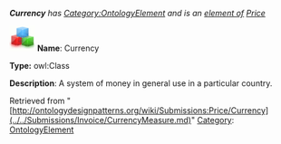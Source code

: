 ___Currency__ has [Category:OntologyElement](../../Category/OntologyElement.md "Category:OntologyElement") and is an [element of](../../Property/ElementOf.md "Property:ElementOf") [Price](../../Submissions/Price.md "Submissions:Price")_


  




[![Class](../../images/thumb/2/27/Class.gif/45px-Class.gif)](../../Image/Class.gif.md "Class")
__Name__: Currency 


__Type:__ owl:Class 


__Description__: A system of money in general use in a particular country. 





Retrieved from "[http://ontologydesignpatterns.org/wiki/Submissions:Price/Currency](../../Submissions/Invoice/CurrencyMeasure.md)"
 [Category](http://ontologydesignpatterns.org/wiki/Special:Categories "Special:Categories"): [OntologyElement](../../Category/OntologyElement.md "Category:OntologyElement")
